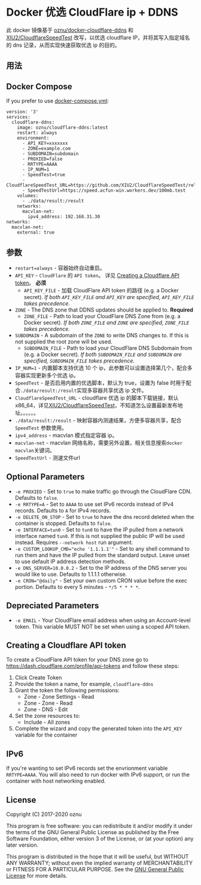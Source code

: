 # Docker 优选 CloudFlare ip + DDNS

此 docker 镜像基于 [oznu/docker-cloudflare-ddns](https://github.com/oznu/docker-cloudflare-ddns) 和 [XIU2/CloudflareSpeedTest](https://github.com/XIU2/CloudflareSpeedTest) 改写，以优选 cloudflare IP，并将其写入指定域名的 dns 记录，从而实现快速获取优选 ip 的目的。

## 用法

## Docker Compose

If you prefer to use [docker-compose.yml](https://docs.docker.com/compose/):

```
version: '3'
services:
  cloudflare-ddns:
    image: oznu/cloudflare-ddns:latest
    restart: always
    environment:
      - API_KEY=xxxxxxx
      - ZONE=example.com
      - SUBDOMAIN=subdomain
      - PROXIED=false
      - RRTYPE=AAAA
      - IP_NUM=1
      - SpeedTest=true
      - CloudflareSpeedTest_URL=https://github.com/XIU2/CloudflareSpeedTest/releases/download/v2.0.2/CloudflareST_linux_amd64.tar.gz
      - SpeedTestUrl=https://speed.acfun-win.workers.dev/100mb.test
    volumes:
      - ./data/result:/result
    networks:
      macvlan-net:
        ipv4_address: 192.168.31.30
networks:
  macvlan-net:
    external: true
```

## 参数

- `restart=always` - 容器始终自动重启。
- `API_KEY` - `CloudFlare` 的 `API token`。 详见 [Creating a Cloudflare API token](#creating-a-cloudflare-api-token)。 **必须**
  - `API_KEY_FILE` - 加载 CloudFlare API token 的路径 (e.g. a Docker secret). _If both `API_KEY_FILE` and `API_KEY` are specified, `API_KEY_FILE` takes precedence._
- `ZONE` - The DNS zone that DDNS updates should be applied to. **Required**
  - `ZONE_FILE` - Path to load your CloudFlare DNS Zone from (e.g. a Docker secret). _If both `ZONE_FILE` and `ZONE` are specified, `ZONE_FILE` takes precedence._
- `SUBDOMAIN` - A subdomain of the `ZONE` to write DNS changes to. If this is not supplied the root zone will be used.
  - `SUBDOMAIN_FILE` - Path to load your CloudFlare DNS Subdomain from (e.g. a Docker secret). _If both `SUBDOMAIN_FILE` and `SUBDOMAIN` are specified, `SUBDOMAIN_FILE` takes precedence._
- `IP_NUM=1` - 内置脚本支持优选 10 个 ip，此参数可以设置选择第几个，配合多容器实现更新多个优选 ip。
- `SpeedTest` - 是否启用内置的优选脚本，默认为 true，设置为 false 时用于配合`./data/result:/result`实现多容器共享优选 ip 文件。
- `CloudflareSpeedTest_URL` - cloudflare 优选 ip 的脚本下载链接，默认 x86_64，详见[XIU2/CloudflareSpeedTest](https://github.com/XIU2/CloudflareSpeedTest)，不知道怎么设置最新发布地址。。。。。。
- `./data/result:/result` - 映射容器内测速结果，方便多容器共享，配合 `SpeedTest` 参数使用。
- `ipv4_address` - macvlan 模式指定容器 ip。
- `macvlan-net` - macvlan 网络名称，需要另外设置，相关信息搜索`docker macvlan`关键词。
- `SpeedTestUrl` - 测速文件url

## Optional Parameters

- `-e PROXIED` - Set to `true` to make traffic go through the CloudFlare CDN. Defaults to `false`.
- `-e RRTYPE=A` - Set to `AAAA` to use set IPv6 records instead of IPv4 records. Defaults to `A` for IPv4 records.
- `-e DELETE_ON_STOP` - Set to `true` to have the dns record deleted when the container is stopped. Defaults to `false`.
- `-e INTERFACE=tun0` - Set to `tun0` to have the IP pulled from a network interface named `tun0`. If this is not supplied the public IP will be used instead. Requires `--network host` run argument.
- `-e CUSTOM_LOOKUP_CMD="echo '1.1.1.1'"` - Set to any shell command to run them and have the IP pulled from the standard output. Leave unset to use default IP address detection methods.
- `-e DNS_SERVER=10.0.0.2` - Set to the IP address of the DNS server you would like to use. Defaults to 1.1.1.1 otherwise.
- `-e CRON="@daily"` - Set your own custom CRON value before the exec portion. Defaults to every 5 minutes - `*/5 * * * *`.

## Depreciated Parameters

- `-e EMAIL` - Your CloudFlare email address when using an Account-level token. This variable MUST NOT be set when using a scoped API token.

## Creating a Cloudflare API token

To create a CloudFlare API token for your DNS zone go to https://dash.cloudflare.com/profile/api-tokens and follow these steps:

1. Click Create Token
2. Provide the token a name, for example, `cloudflare-ddns`
3. Grant the token the following permissions:
   - Zone - Zone Settings - Read
   - Zone - Zone - Read
   - Zone - DNS - Edit
4. Set the zone resources to:
   - Include - All zones
5. Complete the wizard and copy the generated token into the `API_KEY` variable for the container

## IPv6

If you're wanting to set IPv6 records set the envrionment variable `RRTYPE=AAAA`. You will also need to run docker with IPv6 support, or run the container with host networking enabled.

## License

Copyright (C) 2017-2020 oznu

This program is free software: you can redistribute it and/or modify it under the terms of the GNU General Public License as published by the Free Software Foundation, either version 3 of the License, or (at your option) any later version.

This program is distributed in the hope that it will be useful, but WITHOUT ANY WARRANTY; without even the implied warranty of MERCHANTABILITY or FITNESS FOR A PARTICULAR PURPOSE. See the [GNU General Public License](./LICENSE) for more details.

